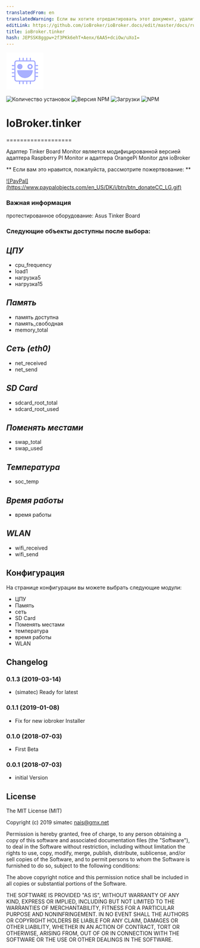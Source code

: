 ```yaml
---
translatedFrom: en
translatedWarning: Если вы хотите отредактировать этот документ, удалите поле «translationFrom», в противном случае этот документ будет снова автоматически переведен
editLink: https://github.com/ioBroker/ioBroker.docs/edit/master/docs/ru/adapterref/iobroker.tinker/README.md
title: ioBroker.tinker
hash: JEPSSK8ggpw+2f3PKk6ehT+Aenx/6AA5+dciOw/uXoI=
---
```

![логотип](../../../en/adapterref/iobroker.tinker/admin/tinker.png)

![Количество установок](http://iobroker.live/badges/tinker-stable.svg)
![Версия NPM](http://img.shields.io/npm/v/iobroker.tinker.svg)
![Загрузки](https://img.shields.io/npm/dm/iobroker.tinker.svg)
![NPM](https://nodei.co/npm/iobroker.tinker.png?downloads=true)

# IoBroker.tinker
===================

Адаптер Tinker Board Monitor является модифицированной версией адаптера Raspberry PI Monitor и адаптера OrangePi Monitor для ioBroker

** Если вам это нравится, пожалуйста, рассмотрите пожертвование: **

[![PayPal] (https://www.paypalobjects.com/en_US/DK/i/btn/btn_donateCC_LG.gif)](https://www.paypal.com/cgi-bin/webscr?cmd=_s-xclick&hosted_button_id=Q4EEXQ6U96ZTQ&source=url)

### Важная информация
протестированное оборудование: Asus Tinker Board

### Следующие объекты доступны после выбора:
## *ЦПУ*
- cpu_frequency
- load1
- нагрузка5
- нагрузка15

## *Память*
- память доступна
- память_свободная
- memory_total

## *Сеть (eth0)*
- net_received
- net_send

## *SD Card*
- sdcard_root_total
- sdcard_root_used

## *Поменять местами*
- swap_total
- swap_used

## *Температура*
- soc_temp

## *Время работы*
- время работы

## *WLAN*
- wifi_received
- wifi_send

## Конфигурация
На странице конфигурации вы можете выбрать следующие модули:

- ЦПУ
- Память
- сеть
- SD Card
- Поменять местами
- температура
- время работы
- WLAN

## Changelog

### 0.1.3 (2019-03-14)
* (simatec) Ready for latest

### 0.1.1 (2019-01-08)
* Fix for new iobroker Installer

### 0.1.0 (2018-07-03)
* First Beta

### 0.0.1 (2018-07-03)
* initial Version

## License

The MIT License (MIT)

Copyright (c) 2019 simatec <nais@gmx.net>

Permission is hereby granted, free of charge, to any person obtaining a copy
of this software and associated documentation files (the "Software"), to deal
in the Software without restriction, including without limitation the rights
to use, copy, modify, merge, publish, distribute, sublicense, and/or sell
copies of the Software, and to permit persons to whom the Software is
furnished to do so, subject to the following conditions:

The above copyright notice and this permission notice shall be included in
all copies or substantial portions of the Software.

THE SOFTWARE IS PROVIDED "AS IS", WITHOUT WARRANTY OF ANY KIND, EXPRESS OR
IMPLIED, INCLUDING BUT NOT LIMITED TO THE WARRANTIES OF MERCHANTABILITY,
FITNESS FOR A PARTICULAR PURPOSE AND NONINFRINGEMENT. IN NO EVENT SHALL THE
AUTHORS OR COPYRIGHT HOLDERS BE LIABLE FOR ANY CLAIM, DAMAGES OR OTHER
LIABILITY, WHETHER IN AN ACTION OF CONTRACT, TORT OR OTHERWISE, ARISING FROM,
OUT OF OR IN CONNECTION WITH THE SOFTWARE OR THE USE OR OTHER DEALINGS IN
THE SOFTWARE.